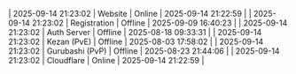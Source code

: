 | 2025-09-14 21:23:02 | Website | Online | 2025-09-14 21:22:59 |
| 2025-09-14 21:23:02 | Registration | Offline | 2025-09-09 16:40:23 |
| 2025-09-14 21:23:02 | Auth Server | Offline | 2025-08-18 09:33:31 |
| 2025-09-14 21:23:02 | Kezan (PvE) | Offline | 2025-08-03 17:58:02 |
| 2025-09-14 21:23:02 | Gurubashi (PvP) | Offline | 2025-08-23 21:44:06 |
| 2025-09-14 21:23:02 | Cloudflare | Online | 2025-09-14 21:22:59 |
